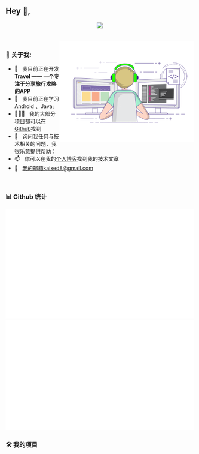 ## Hey 👋,

<p align="center">
  <a href="https://blog.kaixed.com"><img src="https://readme-typing-svg.herokuapp.com?color=%235194F0&lines=愿所有的美好，都与你不期而遇。;System.out.print(%22Love+every+day.%22);"></a>
</p>

</br>

<img align="right" alt="GIF" src="work.gif" width="360px"/>

### 🧐 关于我:

- 🔭 &nbsp; 我目前正在开发 **Travel —— 一个专注于分享旅行攻略的APP**
- 🌱 &nbsp; 我目前正在学习Android 、Java; 
- 👨🏻‍💻 &nbsp; 我的大部分项目都可以在[Github](https://github.com/kaixed?tab=repositories)找到
- 💬 &nbsp; 询问我任何与技术相关的问题，我很乐意提供帮助；
- 📫 &nbsp; 你可以在我的[个人博客](https://blog.kaixed.com)找到我的技术文章
- 📝 &nbsp; 我的邮箱kaixed8@gmail.com

</br>


### 📊 Github 统计
<a href='https://github.com/kaixed'>
  
![Stats Overview](https://github.com/kaixed/github-stats/blob/master/generated/overview.svg)
![Most Used Languages](https://github.com/kaixed/github-stats/blob/master/generated/languages.svg)

</a>

### 🛠️ 我的项目
